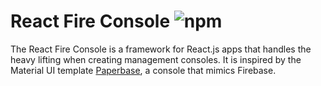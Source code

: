 # React Fire Console ![npm](https://img.shields.io/npm/v/react-fire-console)

The React Fire Console is a framework for React.js apps that handles the heavy lifting when creating management consoles. It is inspired by the Material UI template [Paperbase](https://material-ui.com/store/items/paperbase/), a console that mimics Firebase.